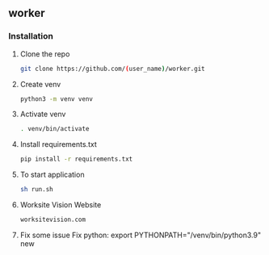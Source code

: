 ## worker

### Installation

1. Clone the repo
   ```sh
   git clone https://github.com/(user_name)/worker.git
   ```
   
2. Create venv
   ```sh
   python3 -m venv venv
   ```
   
3. Activate venv
   ```sh
   . venv/bin/activate
   ```
 
4. Install requirements.txt
   ```sh
   pip install -r requirements.txt
   ```
5. To start application
   ```sh
   sh run.sh
   ```
6. Worksite Vision Website
   ```sh
   worksitevision.com
   ```
   
7. Fix some issue
Fix python: export PYTHONPATH="/venv/bin/python3.9" 
new

